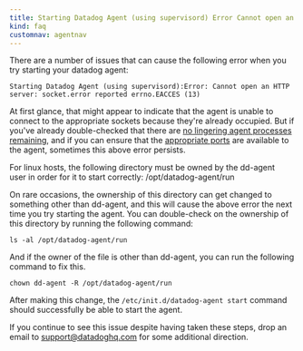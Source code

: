 ```yaml
---
title: Starting Datadog Agent (using supervisord) Error Cannot open an HTTP server socket.error reported errno.EACCES (13)
kind: faq
customnav: agentnav
---
```


There are a number of issues that can cause the following error when you try starting your datadog agent:

```
Starting Datadog Agent (using supervisord):Error: Cannot open an HTTP server: socket.error reported errno.EACCES (13)
```

At first glance, that might appear to indicate that the agent is unable to connect to the appropriate sockets because they're already occupied. But if you've already double-checked that there are [no lingering agent processes remaining](/agent/faq/error-restarting-agent-already-listening-on-a-configured-port), and if you can ensure that the [appropriate ports](/account_management/faq/what-are-the-required-ip-s-and-ports-i-need-open-to-connect-to-the-datadog-service) are available to the agent, sometimes this above error persists.

For linux hosts, the following directory must be owned by the dd-agent user in order for it to start correctly: /opt/datadog-agent/run

On rare occasions, the ownership of this directory can get changed to something other than dd-agent, and this will cause the above error the next time you try starting the agent. You can double-check on the ownership of this directory by running the following command:
```
ls -al /opt/datadog-agent/run
```

And if the owner of the file is other than dd-agent, you can run the following command to fix this. 
```
chown dd-agent -R /opt/datadog-agent/run
```
After making this change, the `/etc/init.d/datadog-agent start` command should successfully be able to start the agent.

If you continue to see this issue despite having taken these steps, drop an email to support@datadoghq.com for some additional direction. 